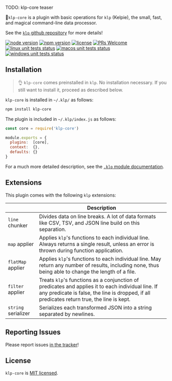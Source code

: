 TODO: klp-core teaser

:horse:`klp-core` is a plugin with basic operations for `klp` (Kelpie), the small, fast, and magical command-line data processor.

See the [`klp` github repository][klp] for more details!

[![node version][shield-node]][node]
[![npm version][shield-npm]][npm-package]
[![license][shield-license]][license]
[![PRs Welcome][shield-prs]][contribute]
[![linux unit tests status][shield-unit-tests-linux]][actions]
[![macos unit tests status][shield-unit-tests-macos]][actions]
[![windows unit tests status][shield-unit-tests-windows]][actions]

## Installation

> :ok_hand: `klp-core` comes preinstalled in `klp`.
> No installation necessary.
> If you still want to install it, proceed as described below.

`klp-core` is installed in `~/.klp/` as follows:

```bash
npm install klp-core
```

The plugin is included in `~/.klp/index.js` as follows:

```js
const core = require('klp-core')

module.exports = {
  plugins:  [core],
  context:  {},
  defaults: {}
}
```

For a much more detailed description, see the [`.klp` module documentation][klp-module].

## Extensions

This plugin comes with the following `klp` extensions:

|                     | Description                                                                                                                                                                                      |
|---------------------|--------------------------------------------------------------------------------------------------------------------------------------------------------------------------------------------------|
| `line` chunker      | Divides data on line breaks. A lot of data formats like CSV, TSV, and JSON line build on this separation.                                                                                        |
| `map` applier       | Applies `klp`'s functions to each individual line. Always returns a single result, unless an error is thrown during function application.                                                        |
| `flatMap` applier   | Applies `klp`'s functions to each individual line. May return any number of results, including none, thus being able to change the length of a file.                                             |
| `filter` applier    | Treats `klp`'s functions as a conjunction of predicates and applies it to each individual line. If any predicate is false, the line is dropped, if all predicates return true, the line is kept. |
| `string` serializer | Serializes each transformed JSON into a string separated by newlines.                                                                                                                            |

## Reporting Issues

Please report issues [in the tracker][issues]!

## License

`klp-core` is [MIT licensed][license].

[actions]: https://github.com/Yord/klp-core/actions
[contribute]: https://github.com/Yord/klp
[issues]: https://github.com/Yord/klp/issues
[klp]: https://github.com/Yord/klp
[klp-module]: https://github.com/Yord/klp#klp-module
[license]: https://github.com/Yord/klp-core/blob/master/LICENSE
[node]: https://nodejs.org/
[npm-package]: https://www.npmjs.com/package/klp-core
[shield-license]: https://img.shields.io/npm/l/klp-core?color=yellow&labelColor=313A42
[shield-node]: https://img.shields.io/node/v/klp-core?color=red&labelColor=313A42
[shield-npm]: https://img.shields.io/npm/v/klp-core.svg?color=orange&labelColor=313A42
[shield-prs]: https://img.shields.io/badge/PRs-welcome-green.svg?labelColor=313A42
[shield-unit-tests-linux]: https://github.com/Yord/klp-core/workflows/linux/badge.svg?branch=master
[shield-unit-tests-macos]: https://github.com/Yord/klp-core/workflows/macos/badge.svg?branch=master
[shield-unit-tests-windows]: https://github.com/Yord/klp-core/workflows/windows/badge.svg?branch=master